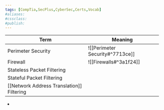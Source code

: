 ```yaml
---
tags: [CompTia,SecPlus,CyberSec,Certs,Vocab]
#aliases:
#cssclass:
#publish:
---
```


| Term                       | Meaning                         |
| -------------------------- | ------------------------------- |
| Perimeter Security         | ![[Perimeter Security#^7713ce]] |
| Firewall                   | ![[Firewalls#^3a1f24]]          |
| Stateless Packet Filtering |                                 |
| Stateful Packet Filtering  |                                 |
| [[Network Address Translation]] Filtering                           |                                 |

-